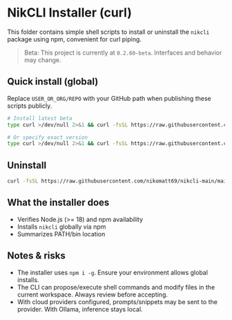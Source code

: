 # NikCLI Installer (curl)

This folder contains simple shell scripts to install or uninstall the `nikcli` package using npm, convenient for curl piping.

> Beta: This project is currently at `0.2.60-beta`. Interfaces and behavior may change.

## Quick install (global)

Replace `USER_OR_ORG/REPO` with your GitHub path when publishing these scripts publicly.

```bash
# Install latest beta
type curl >/dev/null 2>&1 && curl -fsSL https://raw.githubusercontent.com/nikomatt69/nikcli-main/main/installer/install.sh | bash

# Or specify exact version
type curl >/dev/null 2>&1 && curl -fsSL https://raw.githubusercontent.com/nikomatt69/nikcli-main/main/installer/install.sh | bash -s -- --version 0.5.8-beta
```

## Uninstall

```bash
curl -fsSL https://raw.githubusercontent.com/nikomatt69/nikcli-main/main/installer/uninstall.sh | bash
```

## What the installer does

- Verifies Node.js (>= 18) and npm availability
- Installs `nikcli` globally via npm
- Summarizes PATH/bin location

## Notes & risks

- The installer uses `npm i -g`. Ensure your environment allows global installs.
- The CLI can propose/execute shell commands and modify files in the current workspace. Always review before accepting.
- With cloud providers configured, prompts/snippets may be sent to the provider. With Ollama, inference stays local.
